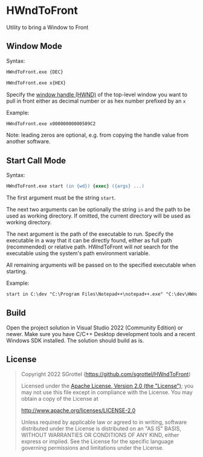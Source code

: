 # HWndToFront
Utility to bring a Window to Front

## Window Mode
Syntax:
```ps
HWndToFront.exe {DEC}
```
```ps
HWndToFront.exe x{HEX}
```
Specify the [window handle (HWND)]() of the top-level window you want to pull in front either as decimal number or as hex number prefixed by an `x`

Example:
```ps
HWndToFront.exe x00000000000509C2
```
Note: leading zeros are optional, e.g. from copying the handle value from another software.

## Start Call Mode
Syntax:
```ps
HWndToFront.exe start (in {wd}) {exec} ({args} ...)
```
The first argument must be the string `start`.

The next two arguments can be optionally the string `in` and the path to be used as working directory.
If omitted, the current directory will be used as working directory.

The next argument is the path of the executable to run.
Specify the executable in a way that it can be directly found, either as full path (recommended) or relative path.
HWndToFront will *not* search for the executable using the system's path environment variable.

All remaining arguments will be passed on to the specified executable when starting.

Example:
```ps
start in C:\dev "C:\Program Files\Notepad++\notepad++.exe" "C:\dev\HWndToFront\README.md"
```

## Build
Open the project solution in Visual Studio 2022 (Community Edition) or newer.
Make sure you have C/C++ Desktop development tools and a recent Windows SDK installed.
The solution should build as is.

## License
> Copyright 2022 SGrottel (https://github.com/sgrottel/HWndToFront)
>
> Licensed under the [Apache License, Version 2.0 (the "License")](./LICENSE);
> you may not use this file except in compliance with the License.
> You may obtain a copy of the License at
>
> http://www.apache.org/licenses/LICENSE-2.0
>
> Unless required by applicable law or agreed to in writing, software
> distributed under the License is distributed on an "AS IS" BASIS,
> WITHOUT WARRANTIES OR CONDITIONS OF ANY KIND, either express or implied.
> See the License for the specific language governing permissions and
> limitations under the License.
